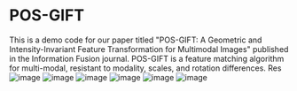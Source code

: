# POS-GIFT
  This is a demo code for our paper titled "POS-GIFT: A Geometric and Intensity-Invariant Feature Transformation for Multimodal Images" published in the Information Fusion journal. POS-GIFT is a feature matching algorithm for multi-modal, resistant to modality, scales, and rotation differences.
Res
![image](https://github.com/Zhuolu-Hou/POS-GIFT/blob/main/Res/res1.png)
![image](https://github.com/Zhuolu-Hou/POS-GIFT/blob/main/Res/res2.png)
![image](https://github.com/Zhuolu-Hou/POS-GIFT/blob/main/Res/res3.png)
![image](https://github.com/Zhuolu-Hou/POS-GIFT/blob/main/Res/res4.png)
![image](https://github.com/Zhuolu-Hou/POS-GIFT/blob/main/Res/res5.png)
![image](https://github.com/Zhuolu-Hou/POS-GIFT/blob/main/Res/res6.png)  
